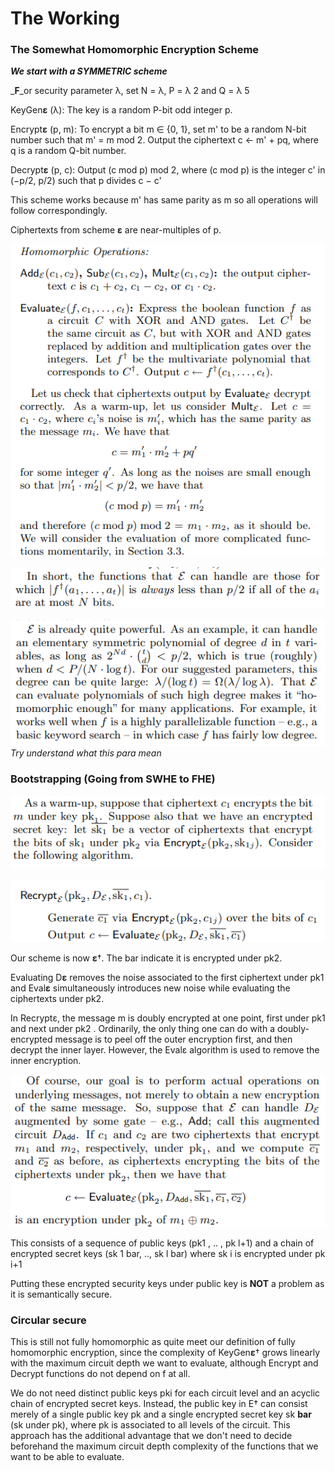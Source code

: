 # The Working

### The Somewhat Homomorphic Encryption Scheme

_**We start with a SYMMETRIC scheme**_

_**F**_or security parameter λ, set N = λ, P = λ 2 and Q = λ 5

KeyGen**ε** (λ): The key is a random P-bit odd integer p.&#x20;

Encrypt**ε** (p, m): To encrypt a bit m ∈ {0, 1}, set m' to be a random N-bit number such that m' = m mod 2. Output the ciphertext c ← m' + pq, where q is a random Q-bit number.&#x20;

Decrypt**ε** (p, c): Output (c mod p) mod 2, where (c mod p) is the integer c' in (−p/2, p/2) such that p divides c − c'&#x20;

This scheme works because m' has same parity as m so all operations will follow correspondingly.

Ciphertexts from scheme **ε** are near-multiples of p.

![](<../.gitbook/assets/image (6).png>)

![](<../.gitbook/assets/image (19).png>)

![](<../.gitbook/assets/image (17).png>)_Try understand what this para mean_

### Bootstrapping (Going from SWHE to FHE)

![](<../.gitbook/assets/image (3).png>)

![](<../.gitbook/assets/image (7).png>)

Our scheme is now **ε**†. The bar indicate it is encrypted under pk2.

Evaluating D**ε** removes the noise associated to the first ciphertext under pk1 and Eval**ε** simultaneously introduces new noise while evaluating the ciphertexts under pk2.

In Recryptε, the message m is doubly encrypted at one point, first under pk1 and next under pk2 . Ordinarily, the only thing one can do with a doubly-encrypted message is to peel off the outer encryption first, and then decrypt the inner layer. However, the Evalε algorithm is used to remove the inner encryption.

![](../.gitbook/assets/image.png)

This consists of a sequence of public keys (pk1 , ..  , pk l+1) and a chain of encrypted secret keys (sk 1 bar, .., sk l bar) where sk i is encrypted under pk i+1

Putting these encrypted security keys under public key is **NOT** a problem as it is semantically secure.

### Circular secure&#x20;

This is still not fully homomorphic as quite meet our definition of fully homomorphic encryption, since the complexity of KeyGen**ε**† grows linearly with the maximum circuit depth we want to evaluate, although Encrypt and Decrypt functions do not depend on f at all.

We do not need distinct public keys pki for each circuit level and an acyclic chain of encrypted secret keys. Instead, the public key in E† can consist merely of a single public key pk and a single encrypted secret key sk **bar** (sk under pk), where pk is associated to all levels of the circuit. This approach has the additional advantage that we don't need to decide beforehand the maximum circuit depth complexity of the functions that we want to be able to evaluate.
